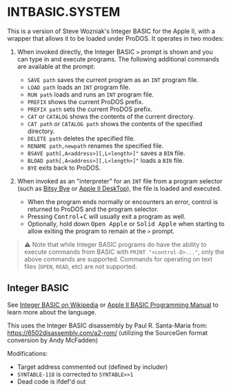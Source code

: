 # INTBASIC.SYSTEM

This is a version of Steve Wozniak's Integer BASIC for the Apple II, with a wrapper that allows it to be loaded under ProDOS. It operates in two modes:

1. When invoked directly, the Integer BASIC `>` prompt is shown and you can type in and execute programs. The following additional commands are available at the prompt:

   * `SAVE path` saves the current program as an `INT` program file.
   * `LOAD path` loads an `INT` program file.
   * `RUN path` loads and runs an `INT` program file.
   * `PREFIX` shows the current ProDOS prefix.
   * `PREFIX path` sets the current ProDOS prefix.
   * `CAT` or `CATALOG` shows the contents of the current directory.
   * `CAT path` or `CATALOG path` shows the contents of the specified directory.
   * `DELETE path` deletes the specified file.
   * `RENAME path,newpath` renames the specified file.
   * `BSAVE path[,A<address>][,L<length>]"` saves a `BIN` file.
   * `BLOAD path[,A<address>][,L<length>]"` loads a `BIN` file.
   * `BYE` exits back to ProDOS.

2. When invoked as an "interpreter" for an `INT` file from a program selector (such as [Bitsy Bye](https://prodos8.com/bitsy-bye/) or [Apple II DeskTop](https://a2desktop.com)), the file is loaded and executed.

   * When the program ends normally or encounters an error, control is returned to ProDOS and the program selector.
   * Pressing <kbd>Control</kbd>+<kbd>C</kbd> will usually exit a program as well.
   * Optionally, hold down <kbd>Open Apple</kbd> or <kbd>Solid Apple</kbd> when starting to allow exiting the program to remain at the `>` prompt.

> ⚠️ Note that while Integer BASIC programs do have the ability to execute commands from BASIC with `PRINT "<control-D>..."`, only the above commands are supported. Commands for operating on text files (`OPEN`, `READ`, etc) are not supported.

## Integer BASIC

See [Integer BASIC on Wikipedia](https://en.wikipedia.org/wiki/Integer_BASIC) or [Apple II BASIC Programming Manual](http://cini.classiccmp.org/pdf/Apple/Apple%20II%20Basic%20Programming%20Manual.pdf) to learn more about the language.

This uses the Integer BASIC disassembly by Paul R. Santa-Maria from: https://6502disassembly.com/a2-rom/ (utilizing the SourceGen format conversion by Andy McFadden)

Modifications:

* Target address commented out (defined by includer)
* `SYNTABLE-118` is corrected to `SYNTABLE>>1`
* Dead code is ifdef'd out
